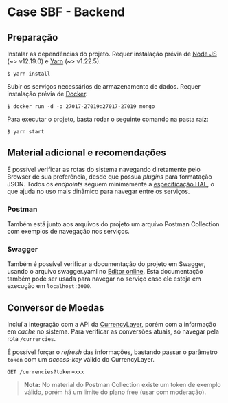# Case SBF - Backend

## Preparação

Instalar as dependências do projeto.
Requer instalação prévia de [Node JS](https://nodejs.org/en/download/) (\~> v12.19.0) e
[Yarn](https://classic.yarnpkg.com/en/docs/install/) (\~> v1.22.5).

```shell
$ yarn install
```

Subir os serviços necessários de armazenamento de dados.
Requer instalação prévia de [Docker](https://docs.docker.com/engine/install/).

```shell
$ docker run -d -p 27017-27019:27017-27019 mongo
```

Para executar o projeto, basta rodar o seguinte comando na pasta raíz:

```shell
$ yarn start
```

## Material adicional e recomendações

É possível verificar as rotas do sistema navegando diretamente pelo Browser de sua
preferência, desde que possua _plugins_ para formatação JSON. Todos os _endpoints_
seguem minimamente a [especificação HAL](http://stateless.co/hal_specification.html),
o que ajuda no uso mais dinâmico para navegar entre os serviços.

### Postman

Também está junto aos arquivos do projeto um arquivo Postman Collection com exemplos
de navegação nos serviços.

### Swagger

Também é possível verificar a documentação do projeto em Swagger, usando o arquivo
swagger.yaml no [Editor online](https://editor.swagger.io/). Esta documentação também
pode ser usada para navegar no serviço caso ele esteja em execução em `localhost:3000`.

## Conversor de Moedas

Incluí a integração com a API da [CurrencyLayer](https://currencylayer.com/), porém com
a informação em _cache_ no sistema. Para verificar as conversões atuais, só navegar pela
rota `/currencies`.

É possível forçar o _refresh_ das informações, bastando passar o parâmetro `token` com
um _access-key_ válido do CurrencyLayer.

```http
GET /currencies?token=xxx
```

> **Nota:** No material do Postman Collection existe um token de exemplo válido, porém há
> um limite do plano free (usar com moderação).
